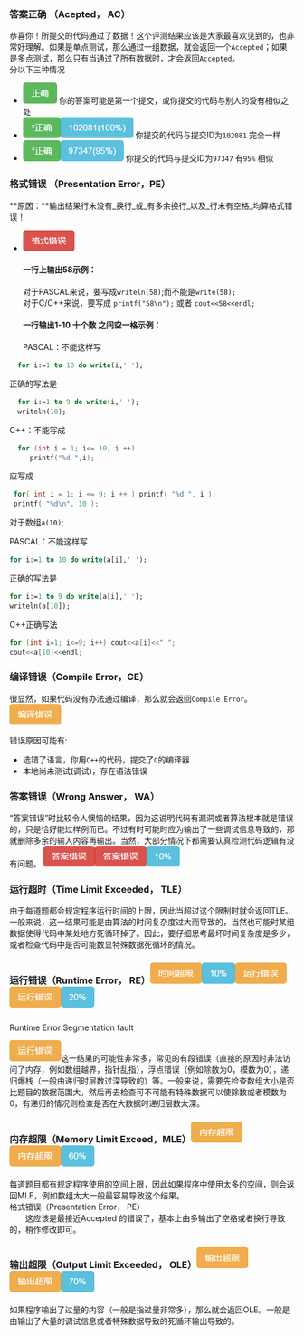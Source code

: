 ### 答案正确 （Acepted， AC）

恭喜你！所提交的代码通过了数据！这个评测结果应该是大家最喜欢见到的，也非常好理解。如果是单点测试，那么通过一组数据，就会返回一个`Accepted`；如果是多点测试，那么只有当通过了所有数据时，才会返回`Accepted`。  
分以下三种情况

* ![](/images/oj/student/ac.png) 你的答案可能是第一个提交，或你提交的代码与别人的没有相似之处
* ![](/images/oj/student/ac1.png) 你提交的代码与提交ID为`102081` 完全一样
* ![](/images/oj/student/ac2.png) 你提交的代码与提交ID为`97347` 有`95%` 相似

### 格式错误 （Presentation Error，PE）

**原因：**输出结果行末没有_换行_或_有多余换行_以及_行末有空格_均算格式错误！

* ![](/images/oj/student/format.png)

  #### 一行上输出58示例：

  对于PASCAL来说，要写成`writeln(58)`;而不能是`write(58);`  
  对于C/C++来说，要写成 `printf("58\n");` 或者 `cout<<58<<endl;`

  #### 一行输出1-10 十个数 之间空一格示例：

  PASCAL：不能这样写
```pascal
  for i:=1 to 10 do write(i,' ');
```
  正确的写法是 
```pascal
  for i:=1 to 9 do write(i,' ');
  writeln(10);
```
  C++：不能写成 
```C++ 
  for (int i = 1; i<= 10; i ++) 
     printf("%d ",i); 
```
应写成   
```C++ 
 for( int i = 1; i <= 9; i ++ ) printf( "%d ", i ); 
 printf( "%d\n", 10 ); 
```
对于数组`a(10)`;

PASCAL：不能这样写 
```pascal
for i:=1 to 10 do write(a[i],' '); 
```
正确的写法是
```pascal
for i:=1 to 9 do write(a[i],' ');
writeln(a[10]);
```

C++正确写法
```C++
for (int i=1; i<=9; i++) cout<<a[i]<<" ";
cout<<a[10]<<endl;
```

### 编译错误（Compile Error，CE）

很显然，如果代码没有办法通过编译，那么就会返回`Compile Error`。
![](/images/oj/student/ce1.png)

错误原因可能有:
* 选错了语言，你用`C++`的代码，提交了`C`的编译器
* 本地尚未测试\(调试\)，存在语法错误

### 答案错误（Wrong Answer， WA）

“答案错误”时比较令人懊恼的结果，因为这说明代码有漏洞或者算法根本就是错误的，只是恰好能过样例而已。不过有时可能时应为输出了一些调试信息导致的，那就删除多余的输入内容再输出。当然，大部分情况下都需要认真检测代码逻辑有没有问题。
![](/images/oj/student/wa1.png)![](/images/oj/student/wa2.png)

### 运行超时（Time Limit Exceeded， TLE）

由于每道题都会规定程序运行时间的上限，因此当超过这个限制时就会返回TLE。一般来说，这一结果可能是由算法的时间复杂度过大而导致的，当然也可能时某组数据使得代码中某处地方死循环掉了。因此，要仔细思考最坏时间复杂度是多少，或者检查代码中是否可能数显特殊数据死循环的情况。

### 运行错误（Runtime Error， RE）![](/images/oj/student/runtime.png)![](/images/oj/student/re1.png)![](/images/oj/student/re2.png)

### 

Runtime Error:Segmentation fault

![](/images/oj/student/re1.png)这一结果的可能性非常多，常见的有段错误（直接的原因时非法访问了内存，例如数组越界，指针乱指），浮点错误（例如除数为0，模数为0），递归爆栈（一般由递归时层数过深导致的）等。一般来说，需要先检查数组大小是否比题目的数据范围大，然后再去检查可不可能有特殊数据可以使除数或者模数为0，有递归的情况则检查是否在大数据时递归层数太深。

### 内存超限（Memory Limit Exceed，MLE）![](/images/oj/student/mle1.png)![](/images/oj/student/mle2.png)

每道题目都有规定程序使用的空间上限，因此如果程序中使用太多的空间，则会返回MLE，例如数组太大一般最容易导致这个结果。  
格式错误（Presentation Error， PE）  
  这应该是最接近Accepted 的错误了，基本上由多输出了空格或者换行导致的，稍作修改即可。

### 输出超限（Output Limit Exceeded， OLE）![](/images/oj/student/ole1.png)![](/images/oj/student/ole2.png)

如果程序输出了过量的内容（一般是指过量非常多），那么就会返回OLE。一般是由输出了大量的调试信息或者特殊数据导致的死循环输出导致的。

